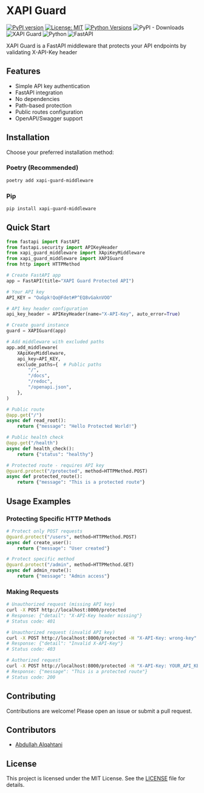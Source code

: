 # XAPI Guard

[![PyPI version](https://badge.fury.io/py/xapi-guard-middleware.svg)](https://badge.fury.io/py/xapi-guard-middleware)
[![License: MIT](https://img.shields.io/badge/License-MIT-yellow.svg)](https://opensource.org/licenses/MIT)
[![Python Versions](https://img.shields.io/pypi/pyversions/xapi-guard-middleware.svg)](https://pypi.org/project/xapi-guard-middleware/)
![PyPI - Downloads](https://img.shields.io/pypi/dm/xapi-guard-middleware)
![XAPI Guard](https://img.shields.io/badge/XAPI_Guard-0.1.3-blue)
![Python](https://img.shields.io/badge/Python-3.11-blue)
![FastAPI](https://img.shields.io/badge/FastAPI-0.109.0-blue)

XAPI Guard is a FastAPI middleware that protects your API endpoints by validating X-API-Key header

## Features

- Simple API key authentication
- FastAPI integration
- No dependencies
- Path-based protection
- Public routes configuration
- OpenAPI/Swagger support

## Installation

Choose your preferred installation method:

### Poetry (Recommended)
```bash
poetry add xapi-guard-middleware
```

### Pip
```bash
pip install xapi-guard-middleware
```

## Quick Start

```python
from fastapi import FastAPI
from fastapi.security import APIKeyHeader
from xapi_guard_middleware import XApiKeyMiddleware
from xapi_guard_middleware import XAPIGuard
from http import HTTPMethod

# Create FastAPI app
app = FastAPI(title="XAPI Guard Protected API")

# Your API key
API_KEY = "OuGpk!Qo@Fdet#P^EQ8vGaknVOO"

# API key header configuration
api_key_header = APIKeyHeader(name="X-API-Key", auto_error=True)

# Create guard instance
guard = XAPIGuard(app)

# Add middleware with excluded paths
app.add_middleware(
    XApiKeyMiddleware,
    api_key=API_KEY,
    exclude_paths={  # Public paths
        "/",
        "/docs",
        "/redoc",
        "/openapi.json",
    },
)

# Public route
@app.get("/")
async def read_root():
    return {"message": "Hello Protected World!"}

# Public health check
@app.get("/health")
async def health_check():
    return {"status": "healthy"}

# Protected route - requires API key
@guard.protect("/protected", method=HTTPMethod.POST)
async def protected_route():
    return {"message": "This is a protected route"}
```

## Usage Examples

### Protecting Specific HTTP Methods

```python
# Protect only POST requests
@guard.protect("/users", method=HTTPMethod.POST)
async def create_user():
    return {"message": "User created"}

# Protect specific method
@guard.protect("/admin", method=HTTPMethod.GET)
async def admin_route():
    return {"message": "Admin access"}
```

### Making Requests

```bash
# Unauthorized request (missing API key)
curl -X POST http://localhost:8000/protected
# Response: {"detail": "X-API-Key header missing"}
# Status code: 401

# Unauthorized request (invalid API key)
curl -X POST http://localhost:8000/protected -H "X-API-Key: wrong-key"
# Response: {"detail": "Invalid X-API-Key"}
# Status code: 403

# Authorized request
curl -X POST http://localhost:8000/protected -H "X-API-Key: YOUR_API_KEY"
# Response: {"message": "This is a protected route"}
# Status code: 200
```

## Contributing

Contributions are welcome! Please open an issue or submit a pull request.
## Contributors

- [Abdullah Alqahtani](https://github.com/anqorithm)

## License

This project is licensed under the MIT License. See the [LICENSE](LICENSE) file for details.
